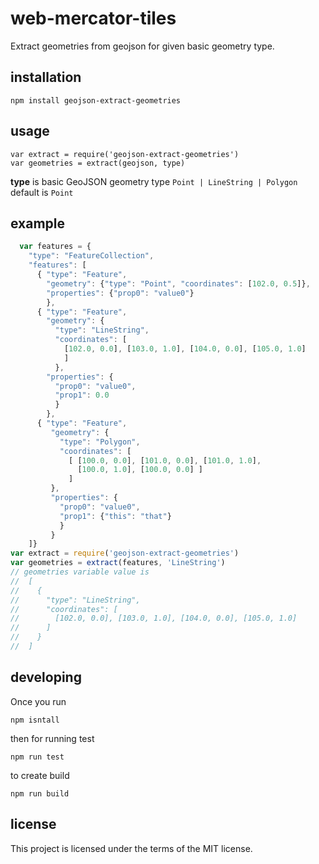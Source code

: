 # web-mercator-tiles
Extract geometries from geojson for given basic geometry type.
## installation

```
npm install geojson-extract-geometries
```

## usage
```
var extract = require('geojson-extract-geometries')
var geometries = extract(geojson, type)
```
**type** is basic GeoJSON geometry type `Point | LineString | Polygon` default is `Point`

## example
```javascript
  var features = {
    "type": "FeatureCollection",
    "features": [
      { "type": "Feature",
        "geometry": {"type": "Point", "coordinates": [102.0, 0.5]},
        "properties": {"prop0": "value0"}
        },
      { "type": "Feature",
        "geometry": {
          "type": "LineString",
          "coordinates": [
            [102.0, 0.0], [103.0, 1.0], [104.0, 0.0], [105.0, 1.0]
            ]
          },
        "properties": {
          "prop0": "value0",
          "prop1": 0.0
          }
        },
      { "type": "Feature",
         "geometry": {
           "type": "Polygon",
           "coordinates": [
             [ [100.0, 0.0], [101.0, 0.0], [101.0, 1.0],
               [100.0, 1.0], [100.0, 0.0] ]
             ]
         },
         "properties": {
           "prop0": "value0",
           "prop1": {"this": "that"}
           }
         }
    ]}
var extract = require('geojson-extract-geometries')
var geometries = extract(features, 'LineString')
// geometries variable value is
//  [
//    { 
//      "type": "LineString",
//      "coordinates": [
//        [102.0, 0.0], [103.0, 1.0], [104.0, 0.0], [105.0, 1.0]
//      ]
//    }
//  ]


```
  
## developing
Once you run
 
```npm isntall```

then for running test 

```npm run test```

to create build

```npm run build```

## license
This project is licensed under the terms of the MIT license.

